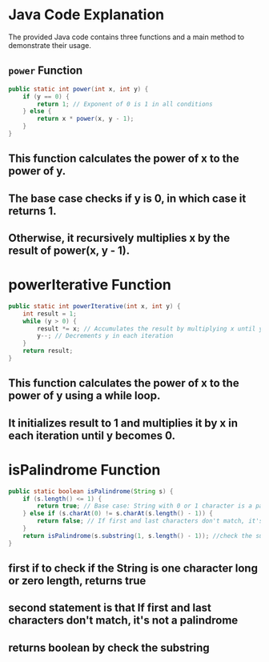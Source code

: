 # Java Code Explanation

The provided Java code contains three functions and a main method to demonstrate their usage.

## `power` Function

```java
public static int power(int x, int y) {
    if (y == 0) {
        return 1; // Exponent of 0 is 1 in all conditions
    } else {
        return x * power(x, y - 1);
    }
}
```

## This function calculates the power of x to the power of y.
## The base case checks if y is 0, in which case it returns 1.
## Otherwise, it recursively multiplies x by the result of power(x, y - 1).

# powerIterative Function
```java
public static int powerIterative(int x, int y) {
    int result = 1;
    while (y > 0) {
        result *= x; // Accumulates the result by multiplying x until y becomes 0
        y--; // Decrements y in each iteration
    }
    return result;
}
```
## This function calculates the power of x to the power of y using a while loop.
## It initializes result to 1 and multiplies it by x in each iteration until y becomes 0.


# isPalindrome Function
```java
public static boolean isPalindrome(String s) {
    if (s.length() <= 1) {
        return true; // Base case: String with 0 or 1 character is a palindrome
    } else if (s.charAt(0) != s.charAt(s.length() - 1)) {
        return false; // If first and last characters don't match, it's not a palindrome
    }
    return isPalindrome(s.substring(1, s.length() - 1)); //check the substring
}
```

## first if to check if the String is one character long or zero length, returns true
## second statement is that If first and last characters don't match, it's not a palindrome
## returns boolean by check the substring